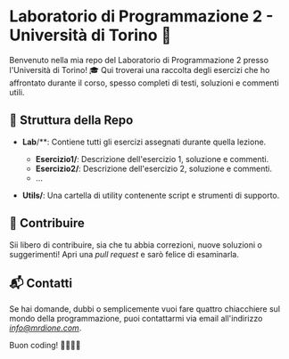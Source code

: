 # Laboratorio di Programmazione 2 - Università di Torino 🚀

Benvenuto nella mia repo del Laboratorio di Programmazione 2 presso l'Università di Torino! 🎓 
Qui troverai una raccolta degli esercizi che ho affrontato durante il corso, spesso completi di testi, soluzioni e commenti utili.

## 📂 Struttura della Repo

- **Lab**/**: Contiene tutti gli esercizi assegnati durante quella lezione.
  - **Esercizio1/**: Descrizione dell'esercizio 1, soluzione e commenti.
  - **Esercizio2/**: Descrizione dell'esercizio 2, soluzione e commenti.
  - ...


- **Utils/**: Una cartella di utility contenente script e strumenti di supporto.



## 🤝 Contribuire

Sii libero di contribuire, sia che tu abbia correzioni, nuove soluzioni o suggerimenti! Apri una *pull request* e sarò felice di esaminarla.

## 📬 Contatti

Se hai domande, dubbi o semplicemente vuoi fare quattro chiacchiere sul mondo della programmazione, puoi contattarmi via email all'indirizzo *info@mrdione.com*.

Buon coding! 👩‍💻👨‍💻
